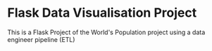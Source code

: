 # Flask Data Visualisation Project
This is a Flask Project of the World's Population project using a data engineer pipeline (ETL)

## 



